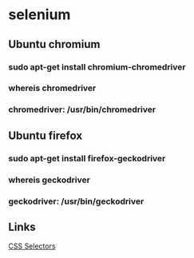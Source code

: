 # selenium

## Ubuntu chromium
### sudo apt-get install chromium-chromedriver
### whereis chromedriver
### chromedriver: /usr/bin/chromedriver

## Ubuntu firefox
### sudo apt-get install firefox-geckodriver
### whereis geckodriver
### geckodriver: /usr/bin/geckodriver

## Links
[CSS Selectors](https://www.w3schools.com/cssref/css_selectors.asp)

